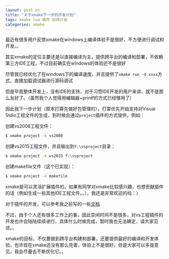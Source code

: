 ```yaml
---
layout: post.cn
title: "关于xmake下一步的开发计划"
tags: xmake lua 插件 后续计划
categories: xmake
---
```


最近有很多用户反馈xmake在windows上编译体验不是很好，不方便进行调试和开发。。

其实xmake的定位主要还是以直接编译为主，提供跨平台的编译和部署，不依赖第三方IDE工程，不过目前确实在windows的体验还不是很好

尽管我已经优化了在windows下的编译速度，并且提供了`xmake run -d xxxx`方式，直接加载调试器进行源码调试

但是毕竟整体开发上，没有IDE的支持，对于习惯IDE开发的用户来讲，就不是那么友好了。（虽然我个人觉得用编辑器+printf的方式已经够用了）

因此我下一步计划（原本打算先做好包管理的），打算优先开始支持对Visual Stdio工程文件的生成，到时候会通过`project`插件的方式提供，例如：

创建vs2008工程文件：

```bash
$ xmake project -k vs2008
```




创建vs2015工程文件，并且输出到`f:\vsproject`目录：

```bash
$ xmake project -k vs2015 f:\vsproject
```

创建makefile文件（这个已实现）：

```bash
$ xmake project -k makefile
```

xmake是可以灵活扩展插件的，如果有同学对xmake比较感兴趣，也想贡献插件的话（例如生成一些其他IDE工程文件。。），我还是非常欢迎的哈：）

对于插件的开发，可以参考我之前写的一些[文档](/cn/tag/#插件)

不过，由于个人还有很多工作上的事，因此空闲时间不是很多，对vs工程插件的开发也许会陆陆续续进行，具体什么时候完成，暂时我也无法确定，请大家见谅。。

xmake的目标，不仅要做到跨平台构建和部署，还要提供最好的编译和开发体验，也许现在xmake还没有那么完善，体验上不是很好，但是大家可以多提意见，我会尽量去不断优化它。。
